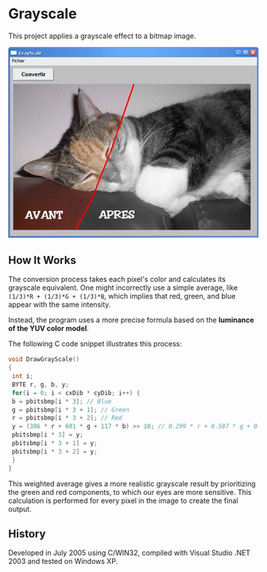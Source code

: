 # Grayscale

This project applies a grayscale effect to a bitmap image.

<p align="center"><img src="/assets/screenshot.jpg" alt="App Screenshot"></p>

## How It Works

The conversion process takes each pixel's color and calculates its grayscale equivalent. One might incorrectly use a simple average, like `(1/3)*R + (1/3)*G + (1/3)*B`, which implies that red, green, and blue appear with the same intensity.

Instead, the program uses a more precise formula based on the **luminance of the YUV color model**.

The following C code snippet illustrates this process:

```c
void DrawGrayScale()
{
 int i;
 BYTE r, g, b, y;
 for(i = 0; i < cxDib * cyDib; i++) {
 b = pbitsbmp[i * 3]; // Blue
 g = pbitsbmp[i * 3 + 1]; // Green
 r = pbitsbmp[i * 3 + 2]; // Red
 y = (306 * r + 601 * g + 117 * b) >> 10; // 0.299 * r + 0.587 * g + 0.114 * b
 pbitsbmp[i * 3] = y;
 pbitsbmp[i * 3 + 1] = y;
 pbitsbmp[i * 3 + 2] = y; 
 }
}
```

This weighted average gives a more realistic grayscale result by prioritizing the green and red components, to which our eyes are more sensitive. This calculation is performed for every pixel in the image to create the final output.

## History

Developed in July 2005 using C/WIN32, compiled with Visual Studio .NET 2003 and tested on Windows XP.
